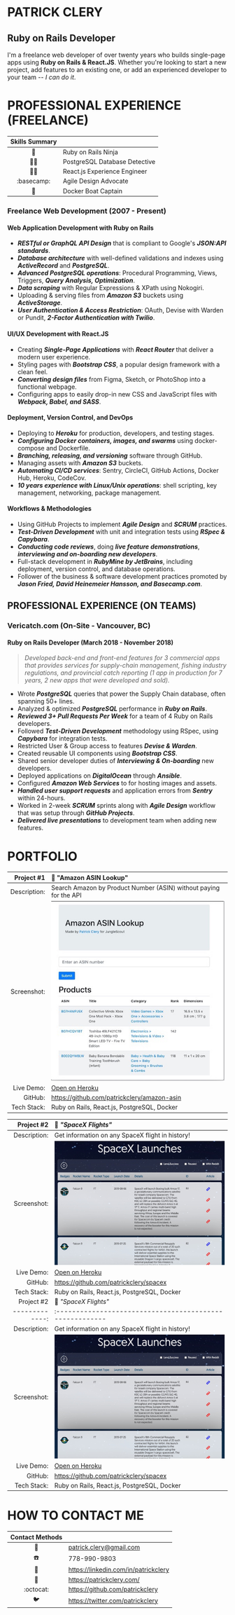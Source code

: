 PATRICK CLERY
=============
Ruby on Rails Developer
-----------------------

I'm a freelance web developer of over twenty years who builds
single-page apps using **Ruby on Rails & React.JS**. Whether you're
looking to start a new project, add features to an existing one, or
add an experienced developer to your team -- *I can do it*.

# PROFESSIONAL EXPERIENCE (FREELANCE)

|     Skills Summary     |                               |
|:----------------------:|:------------------------------|
| :martial_arts_uniform: |           Ruby on Rails Ninja |
|    :male_detective:    | PostgreSQL Database Detective |
|  :man_factory_worker:  |  React.js Experience Engineer |
|       :basecamp:       |         Agile Design Advocate |
|        :whale2:        |           Docker Boat Captain |

### Freelance Web Development (2007 - Present)

#### Web Application Development with Ruby on Rails

- ***RESTful or GraphQL API Design*** that is compliant to Google's
  ***JSON:API standards***.
- ***Database architecture*** with well-defined validations and indexes
  using ***ActiveRecord*** and ***PostgreSQL***.
- ***Advanced PostgreSQL operations***: Procedural Programming, Views,
  Triggers, ***Query Analysis, Optimization***.
- ***Data scraping*** with Regular Expressions & XPath using Nokogiri.
- Uploading & serving files from ***Amazon S3*** buckets using
  ***ActiveStorage***.
- ***User Authentication & Access Restriction***: OAuth, Devise with
  Warden or Pundit, ***2-Factor Authentication with Twilio***.

#### UI/UX Development with React.JS

- Creating ***Single-Page Applications*** with ***React Router*** that
  deliver a modern user experience.
- Styling pages with ***Bootstrap CSS***, a popular design framework
  with a clean feel.
- ***Converting design files*** from Figma, Sketch, or PhotoShop into a
  functional webpage.
- Configuring apps to easily drop-in new CSS and JavaScript files with
  ***Webpack, Babel, and SASS***.

#### Deployment, Version Control, and DevOps

- Deploying to ***Heroku*** for production, developers, and testing
  stages.
- ***Configuring Docker containers, images, and swarms*** using
  docker-compose and Dockerfile.
- ***Branching, releasing, and versioning*** software through GitHub.
- Managing assets with ***Amazon S3*** buckets.
- ***Automating CI/CD services***: Sentry, CircleCI, GitHub Actions,
  Docker Hub, Heroku, CodeCov.
- ***10 years experience with Linux/Unix operations***: shell scripting,
  key management, networking, package management.

#### Workflows & Methodologies

- Using GitHub Projects to implement ***Agile Design*** and ***SCRUM***
  practices.
- ***Test-Driven Development*** with unit and integration tests using
  ***RSpec & Capybara***.
- ***Conducting code reviews***, doing ***live feature
  demonstrations***, ***interviewing and on-boarding new developers***.
- Full-stack development in ***RubyMine by JetBrains***, including
  deployment, version control, and database operations.
- Follower of the business & software development practices promoted by
  ***Jason Fried, David Heinemeier Hansson, and Basecamp.com***.

## PROFESSIONAL EXPERIENCE (ON TEAMS)

### Vericatch.com (On-Site - Vancouver, BC)

#### Ruby on Rails Developer (March 2018 - November 2018)

>*Developed back-end and front-end features for 3 commercial apps that
>provides services for supply-chain management, fishing industry
>regulations, and provincial catch reporting (1 app in production for 7
>years, 2 new apps that were developed and sold).*

- Wrote ***PostgreSQL*** queries that power the Supply Chain database,
  often spanning 50+ lines.
- Analyzed & optimized ***PostgreSQL*** performance in ***Ruby on
  Rails***.
- ***Reviewed 3+ Pull Requests Per Week*** for a team of 4 Ruby on Rails
  developers.
- Followed ***Test-Driven Development*** methodology using RSpec, using
  ***Capybara*** for integration tests.
- Restricted User & Group access to features ***Devise & Warden***.
- Created reusable UI components using ***Bootstrap CSS***.
- Shared senior developer duties of ***Interviewing & On-boarding*** new
  developers.
- Deployed applications on ***DigitalOcean*** through ***Ansible***.
- Configured ***Amazon Web Services*** to for hosting images and assets.
- ***Handled user support requests*** and application errors from
  ***Sentry*** within 24-hours.
- Worked in 2-week ***SCRUM*** sprints along with ***Agile Design***
  workflow that was setup through ***GitHub Projects***.
- ***Delivered live presentations*** to development team when adding new
  features.

# PORTFOLIO

|   Project #1 | :shopping_cart: "Amazon ASIN Lookup"                                               |
|-------------:|:--------------------------------------------------------------------|
| Description: | Search Amazon by Product Number (ASIN) without paying for the API   |
|  Screenshot: | ![Amazon ASIN Checker](../images/portfolio/amazon-asin-checker.jpg) |
|   Live Demo: | [Open on Heroku](https://amazon-asin-checker.herokuapp.com/)        |
|      GitHub: | https://github.com/patrickclery/amazon-asin                         |
|  Tech Stack: | Ruby on Rails, React.js, PostgreSQL, Docker                         |


|     Project #2 | :rocket: *"SpaceX Flights"*                              |
|---------------:|:---------------------------------------------------------|
|   Description: | Get information on any SpaceX flight in history!         |
|    Screenshot: | ![SpaceX Flights](../images/portfolio/spacex.jpg)        |
|     Live Demo: | [Open on Heroku](https://spacexflights.herokuapp.com/)   |
|        GitHub: | https://github.com/patrickclery/spacex                   |
|    Tech Stack: | Ruby on Rails, React.js, PostgreSQL, Docker              |
|     Project #2 | :rocket: *"SpaceX Flights"*                              |
| -------------: | :------------------------------------------------------- |
|   Description: | Get information on any SpaceX flight in history!         |
|    Screenshot: | ![SpaceX Flights](../images/portfolio/spacex.jpg)        |
|     Live Demo: | [Open on Heroku](https://spacexflights.herokuapp.com/)   |
|        GitHub: | https://github.com/patrickclery/spacex                   |
|    Tech Stack: | Ruby on Rails, React.js, PostgreSQL, Docker              |

# HOW TO CONTACT ME

| Contact Methods       |                                      |
|:---------------------:|:-------------------------------------|
|        :email:        | patrick.clery@gmail.com              |
|        :phone:        | 778-990-9803                         |
| :busts_in_silhouette: | https://linkedin.com/in/patrickclery |
|      :briefcase:      | https://patrickclery.com/            |
|       :octocat:       | https://github.com/patrickclery      |
|        :bird:         | https://twitter.com/patrickclery     |
